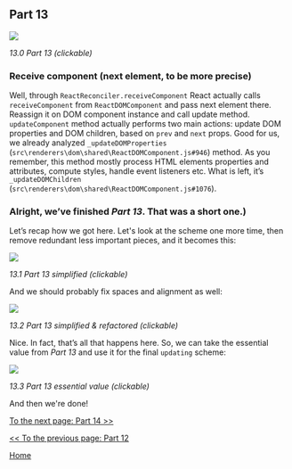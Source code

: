 ## Part 13

[![](https://rawgit.com/Bogdan-Lyashenko/Under-the-hood-ReactJS/master/stack/images/13/part-13.svg)](https://rawgit.com/Bogdan-Lyashenko/Under-the-hood-ReactJS/master/stack/images/13/part-13.svg)

<em>13.0 Part 13 (clickable)</em>

### Receive component (next element, to be more precise)

Well, through `ReactReconciler.receiveComponent` React actually calls `receiveComponent` from `ReactDOMComponent` and pass next element there. Reassign it on DOM component instance and call update method. `updateComponent` method actually performs two main actions: update DOM properties and DOM children, based on `prev` and `next` props. Good for us, we already analyzed `_updateDOMProperties` (`src\renderers\dom\shared\ReactDOMComponent.js#946`) method. As you remember, this method mostly process HTML elements properties and attributes, compute styles, handle event listeners etc. What is left, it’s `_updateDOMChildren` (`src\renderers\dom\shared\ReactDOMComponent.js#1076`).

### Alright, we’ve finished *Part 13*. That was a short one.)

Let’s recap how we got here. Let's look at the scheme one more time, then remove redundant less important pieces, and it becomes this:

[![](https://rawgit.com/Bogdan-Lyashenko/Under-the-hood-ReactJS/master/stack/images/13/part-13-A.svg)](https://rawgit.com/Bogdan-Lyashenko/Under-the-hood-ReactJS/master/stack/images/13/part-13-A.svg)

<em>13.1 Part 13 simplified (clickable)</em>

And we should probably fix spaces and alignment as well:

[![](https://rawgit.com/Bogdan-Lyashenko/Under-the-hood-ReactJS/master/stack/images/13/part-13-B.svg)](https://rawgit.com/Bogdan-Lyashenko/Under-the-hood-ReactJS/master/stack/images/13/part-13-B.svg)

<em>13.2 Part 13 simplified & refactored (clickable)</em>

Nice. In fact, that’s all that happens here. So, we can take the essential value from *Part 13* and use it for the final `updating` scheme:

[![](https://rawgit.com/Bogdan-Lyashenko/Under-the-hood-ReactJS/master/stack/images/13/part-13-C.svg)](https://rawgit.com/Bogdan-Lyashenko/Under-the-hood-ReactJS/master/stack/images/13/part-13-C.svg)

<em>13.3 Part 13 essential value (clickable)</em>

And then we're done!


[To the next page: Part 14 >>](./Part-14.md)

[<< To the previous page: Part 12](./Part-12.md)


[Home](../../README.md)
